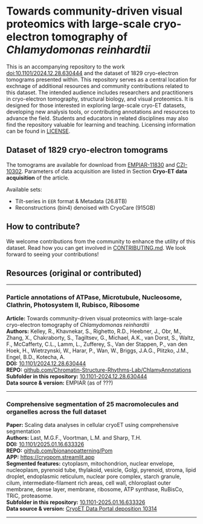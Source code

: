 # Towards community-driven visual proteomics with large-scale cryo-electron tomography of *Chlamydomonas reinhardtii*

This is an accompanying repository to the work [doi:10.1101/2024.12.28.630444](https://doi.org/10.1101/2024.12.28.630444) and the dataset of 1829 cryo-electron tomograms presented within. This repository serves as a central location for exchnage of additional resources and community contributions related to this dataset. The intended audience includes researchers and practitioners in cryo-electron tomography, structural biology, and visual proteomics. It is designed for those interested in exploring large-scale cryo-ET datasets, developing new analysis tools, or contributing annotations and resources to advance the field. Students and educators in related disciplines may also find the repository valuable for learning and teaching. Licensing information can be found in [LICENSE](LICENSE).


## Dataset of 1829 cryo-electron tomograms

The tomograms are available for download from [EMPIAR-11830](https://www.ebi.ac.uk/empiar/EMPIAR-11830/) and [CZI-10302](https://cryoetdataportal.czscience.com/datasets/10302). 
Parameters of data acquisition are listed in Section **Cryo-ET data acquisition** of the article.

Available sets: 
* Tilt-series in `EER` format & Metadata (26.8TB)
* Reconstructions (bin4) denoised with CryoCare (915GB)


## How to contribute?

We welcome contributions from the community to enhance the utility of this dataset. Read how you can get involved in [CONTRIBUTING.md](CONTRIBUTING.md). We look forward to seeing your contributions!



## Resources (original or contributed)

----

### Particle annotations of ATPase, Microtubule, Nucleosome, Clathrin, Photosystem II, Rubisco, Ribosome

**Article:** Towards community-driven visual proteomics with large-scale cryo-electron tomography of *Chlamydomonas reinhardtii* \
**Authors:** Kelley, R., Khavnekar, S., Righetto, R.D., Heebner, J., Obr, M., Zhang, X., Chakraborty, S., Tagiltsev, G., Michael, A.K., van Dorst, S., Waltz, F., McCafferty, C.L., Lamm, L., Zufferey, S., Van der Stappen, P., van den Hoek, H., Wietrzynski, W., Harar, P., Wan, W., Briggs, J.A.G., Plitzko, J.M., Engel, B.D., Kotecha, A. \
**DOI:** [10.1101/2024.12.28.630444](https://doi.org/10.1101/2024.12.28.630444) \
**REPO:** [github.com/Chromatin-Structure-Rhythms-Lab/ChlamyAnnotations](https://github.com/Chromatin-Structure-Rhythms-Lab/ChlamyAnnotations) \
**Subfolder in this repository:** [10.1101-2024.12.28.630444](10.1101-2024.12.28.630444) \
**Data source & version:** EMPIAR (as of ???)

----

### Comprehensive segmentation of 25 macromolecules and organelles across the full dataset

**Paper:** Scaling data analyses in cellular cryoET using comprehensive segmentation \
**Authors:** Last, M.G.F., Voortman, L.M. and Sharp, T.H. \
**DOI:** [10.1101/2025.01.16.633326](https://doi.org/10.1101/2025.01.16.633326) \
**REPO:** [github.com/bionanopatterning/Pom](https://www.github.com/bionanopatterning/Pom) \
**APP:** https://cryopom.streamlit.app \
**Segmented features:** cytoplasm, mitochondrion, nuclear envelope, nucleoplasm, pyrenoid tube, thylakoid, vesicle, Golgi, pyrenoid, stroma, lipid droplet, endoplasmic reticulum, nuclear pore complex, starch granule, cilum, intermediate-filament rich areas, cell wall, chloroplast outer membrane, dense layer, membrane, ribosome, ATP synthase, RuBisCo, TRiC, proteasome. \
**Subfolder in this repository:** [10.1101-2025.01.16.633326](10.1101-2025.01.16.633326) \
**Data source & version:** [CryoET Data Portal deposition 10314](https://cryoetdataportal.czscience.com/depositions/10314)

----

